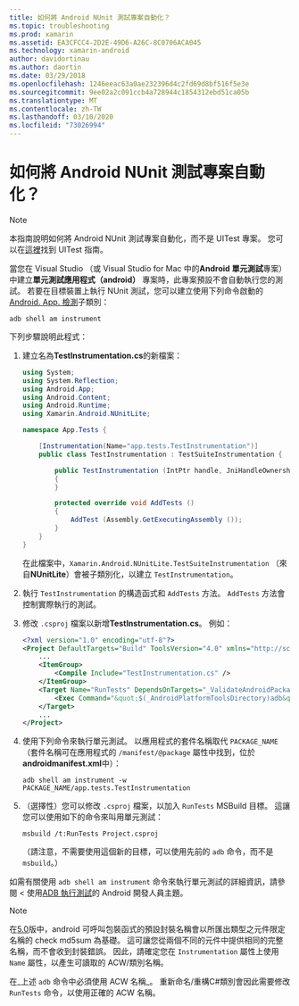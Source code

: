 ```yaml
---
title: 如何將 Android NUnit 測試專案自動化？
ms.topic: troubleshooting
ms.prod: xamarin
ms.assetid: EA3CFCC4-2D2E-49D6-A26C-8C0706ACA045
ms.technology: xamarin-android
author: davidortinau
ms.author: daortin
ms.date: 03/29/2018
ms.openlocfilehash: 1246eeac63a0ae232396d4c2fd69d8bf516f5e3e
ms.sourcegitcommit: 9ee02a2c091ccb4a728944c1854312ebd51ca05b
ms.translationtype: MT
ms.contentlocale: zh-TW
ms.lasthandoff: 03/10/2020
ms.locfileid: "73026994"
---
```

# <a name="how-do-i-automate-an-android-nunit-test-project"></a>如何將 Android NUnit 測試專案自動化？

> [!NOTE]
> 本指南說明如何將 Android NUnit 測試專案自動化，而不是 UITest 專案。 您可以在[這裡](https://docs.microsoft.com/appcenter/test-cloud/preparing-for-upload/xamarin-android-uitest)找到 UITest 指南。

當您在 Visual Studio （或 Visual Studio for Mac 中的**Android 單元測試**專案）中建立**單元測試應用程式（android）** 專案時，此專案預設不會自動執行您的測試。
若要在目標裝置上執行 NUnit 測試，您可以建立使用下列命令啟動的[Android. App. 檢測](xref:Android.App.Instrumentation)子類別： 

```shell
adb shell am instrument 
```

下列步驟說明此程式：

1. 建立名為**TestInstrumentation.cs**的新檔案： 

    ```cs 
    using System;
    using System.Reflection;
    using Android.App;
    using Android.Content;
    using Android.Runtime;
    using Xamarin.Android.NUnitLite;

    namespace App.Tests {

        [Instrumentation(Name="app.tests.TestInstrumentation")]
        public class TestInstrumentation : TestSuiteInstrumentation {

            public TestInstrumentation (IntPtr handle, JniHandleOwnership transfer) : base (handle, transfer)
            {
            }

            protected override void AddTests ()
            {
                AddTest (Assembly.GetExecutingAssembly ());
            }
        }
    }
    ```

    在此檔案中，`Xamarin.Android.NUnitLite.TestSuiteInstrumentation` （來自**NUnitLite**）會被子類別化，以建立 `TestInstrumentation`。

2. 執行 `TestInstrumentation` 的構造函式和 `AddTests` 方法。 `AddTests` 方法會控制實際執行的測試。

3. 修改 `.csproj` 檔案以新增**TestInstrumentation.cs**。 例如：

    ```xml
    <?xml version="1.0" encoding="utf-8"?>
    <Project DefaultTargets="Build" ToolsVersion="4.0" xmlns="http://schemas.microsoft.com/developer/msbuild/2003">
        ...
        <ItemGroup>
            <Compile Include="TestInstrumentation.cs" />
        </ItemGroup>
        <Target Name="RunTests" DependsOnTargets="_ValidateAndroidPackageProperties">
            <Exec Command="&quot;$(_AndroidPlatformToolsDirectory)adb&quot; $(AdbTarget) $(AdbOptions) shell am instrument -w $(_AndroidPackage)/app.tests.TestInstrumentation" />
        </Target>
        ...
    </Project>
    ```

4. 使用下列命令來執行單元測試。 以應用程式的套件名稱取代 `PACKAGE_NAME` （套件名稱可在應用程式的 `/manifest/@package` 屬性中找到，位於**androidmanifest.xml**中）：

    ```shell
    adb shell am instrument -w PACKAGE_NAME/app.tests.TestInstrumentation
    ```

5. （選擇性）您可以修改 `.csproj` 檔案，以加入 `RunTests` MSBuild 目標。 這讓您可以使用如下的命令來叫用單元測試：

    ```shell
    msbuild /t:RunTests Project.csproj
    ```

    （請注意，不需要使用這個新的目標，可以使用先前的 `adb` 命令，而不是 `msbuild`。）

如需有關使用 `adb shell am instrument` 命令來執行單元測試的詳細資訊，請參閱 < 使用[ADB 執行測試](https://developer.android.com/studio/test/command-line.html#RunTestsDevice)的 Android 開發人員主題。

> [!NOTE]
> 在[5.0](https://github.com/xamarin/release-notes-archive/blob/master/release-notes/android/xamarin.android_5/xamarin.android_5.1/index.md#Android_Callable_Wrapper_Naming)版中，android 可呼叫包裝函式的預設封裝名稱會以所匯出類型之元件限定名稱的 check md5sum 為基礎。 這可讓您從兩個不同的元件中提供相同的完整名稱，而不會收到封裝錯誤。 因此，請確定您在 `Instrumentation` 屬性上使用 `Name` 屬性，以產生可讀取的 ACW/類別名稱。

在_上述 `adb` 命令中必須使用 ACW 名稱_。
重新命名/重構C#類別會因此需要修改 `RunTests` 命令，以使用正確的 ACW 名稱。
